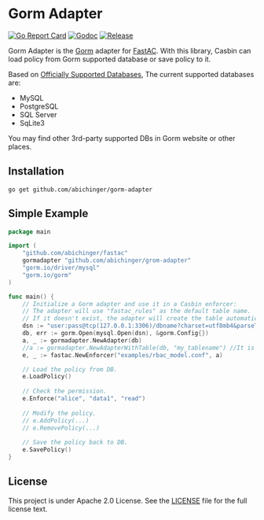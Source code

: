 Gorm Adapter
====

[![Go Report Card](https://goreportcard.com/badge/github.com/abichinger/gorm-adapter)](https://goreportcard.com/report/github.com/abichinger/gorm-adapter)
[![Godoc](https://godoc.org/github.com/abichinger/gorm-adapter?status.svg)](https://godoc.org/github.com/abichinger/gorm-adapter)
[![Release](https://img.shields.io/github/release/abichinger/gorm-adapter.svg)](https://github.com/abichinger/gorm-adapter/releases/latest)

Gorm Adapter is the [Gorm](https://gorm.io/gorm) adapter for [FastAC](https://github.com/abichinger/fastac). With this library, Casbin can load policy from Gorm supported database or save policy to it.

Based on [Officially Supported Databases](https://v1.gorm.io/docs/connecting_to_the_database.html#Supported-Databases), The current supported databases are:

- MySQL
- PostgreSQL
- SQL Server
- SqLite3

You may find other 3rd-party supported DBs in Gorm website or other places.

## Installation

    go get github.com/abichinger/gorm-adapter

## Simple Example

```go
package main

import (
	"github.com/abichinger/fastac"
	gormadapter "github.com/abichinger/grom-adapter"
	"gorm.io/driver/mysql"
	"gorm.io/gorm"
)

func main() {
	// Initialize a Gorm adapter and use it in a Casbin enforcer:
	// The adapter will use "fastac_rules" as the default table name.
	// If it doesn't exist, the adapter will create the table automatically.
	dsn := "user:pass@tcp(127.0.0.1:3306)/dbname?charset=utf8mb4&parseTime=True&loc=Local"
  	db, err := gorm.Open(mysql.Open(dsn), &gorm.Config{})
	a, _ := gormadapter.NewAdapter(db)
	//a := gormadapter.NewAdapterWithTable(db, "my_tablename") //It is also possible to specify your own table name
	e, _ := fastac.NewEnforcer("examples/rbac_model.conf", a)

	// Load the policy from DB.
	e.LoadPolicy()
	
	// Check the permission.
	e.Enforce("alice", "data1", "read")
	
	// Modify the policy.
	// e.AddPolicy(...)
	// e.RemovePolicy(...)
	
	// Save the policy back to DB.
	e.SavePolicy()
}
```

## License

This project is under Apache 2.0 License. See the [LICENSE](LICENSE) file for the full license text.
